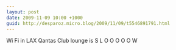 ```yaml
---
layout: post
date: 2009-11-09 10:00 +1000
guid: http://desparoz.micro.blog/2009/11/09/t5546891791.html
---
```

Wi Fi in LAX Qantas Club lounge is S L O O O O O W
